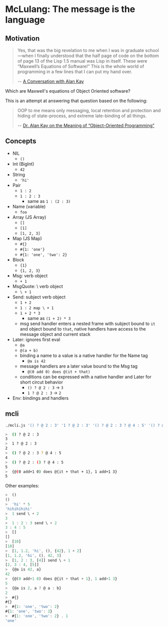 # McLulang: The message is the language

## Motivation

> Yes, that was the big revelation to me when I was in graduate school—when I finally understood that the half page of code on the bottom of page 13 of the Lisp 1.5 manual was Lisp in itself. These were “Maxwell’s Equations of Software!” This is the whole world of programming in a few lines that I can put my hand over. 
>
> -- [A Conversation with Alan Kay](https://queue.acm.org/detail.cfm?id=1039523)

Which are Maxwell's equations of Object Oriented software?

This is an attempt at answering that question based on the following:

> OOP to me means only messaging, local retention and protection and 
> hiding of state-process, and extreme late-binding of all things.
>
> -- [Dr. Alan Kay on the Meaning of “Object-Oriented Programming”](http://userpage.fu-berlin.de/~ram/pub/pub_jf47ht81Ht/doc_kay_oop_en)


## Concepts

- NIL
  - `()`
- Int (BigInt)
  - `42`
- String
  - `'hi'`
- Pair
  - `1 : 2`
  - `1 : 2 : 3`
    - same as `1 : (2 : 3)`
- Name (variable)
  - `foo`
- Array (JS Array)
  - `[]`
  - `[1]`
  - `[1, 2, 3]`
- Map (JS Map)
  - `#{}`
  - `#{1: 'one'}`
  - `#{1: 'one', 'two': 2}`
- Block
  - `{1}`
  - `{1, 2, 3}`
- Msg: verb object
  - `+ 1`
- MsgQuote: \ verb object
  - `\ + 1`
- Send: subject verb object
  - `1 + 2`
  - `1 : 2 map \ + 1`
  - `1 + 2 * 3`
    - same as `(1 + 2) * 3`
  - msg send handler enters a nested frame with subject bound to `it` and object bound to `that`, native handlers have access to the message object and current stack
- Later: ignores first eval
  - `@a`
  - `@(a + b)`
  - binding a name to a value is a native handler for the Name tag
    - `@a is 42`
  - message handlers are a later value bound to the Msg tag
    - `@(0 add 0) does @(it + that)`
  - conditions can be expressed with a native handler and Later for short circut behavior
    - `() ? @ 2 : 3` -> `3`
    - `1 ? @ 2 : 3` -> `2`
- Env: bindings and handlers

## mcli

```sh
./mcli.js '() ? @ 2 : 3' '1 ? @ 2 : 3' '() ? @ 2 : 3 ? @ 4 : 5' '() ? @ 2 : () ? @ 4 : 5' '{@(0 add+1 0) does @{it + that + 1}, 1 add+1 3}'

>  () ? @ 2 : 3
3
>  1 ? @ 2 : 3
2
>  () ? @ 2 : 3 ? @ 4 : 5
4
>  () ? @ 2 : () ? @ 4 : 5
5
>  {@(0 add+1 0) does @{it + that + 1}, 1 add+1 3}
5
```

Other examples:

```js
>  ()
()
>  'hi' * 5
'hihihihihi'
>  1 send \ + 2
3
>  1 : 2 : 3 send \ + 2
3 : 4 : 5
>  []
[]
>  [10]
[10]
>  [1, 1.2, 'hi', (), {42}, 1 + 2]
[1, 1.2, 'hi', (), 42, 3]
>  [1, 2 : 3, [4]] send \ + 1
[2, 3 : 4, [5]]
>  {@a is 42, a}
42
>  {@(0 add+1 0) does @{it + that + 1}, 1 add+1 3}
5
>  {@a is 2, a ? @ a : b}
2
>  #{}
#{}
>  #{1: 'one', 'two': 2}
#{1: 'one', 'two': 2}
>  #{1: 'one', 'two': 2} . 1
'one'
```
